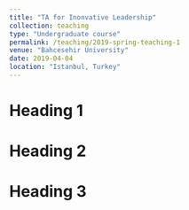 ```yaml
---
title: "TA for Inonvative Leadership"
collection: teaching
type: "Undergraduate course"
permalink: /teaching/2019-spring-teaching-1
venue: "Bahcesehir University"
date: 2019-04-04
location: "Istanbul, Turkey"
---
```




Heading 1
======

Heading 2
======

Heading 3
======
